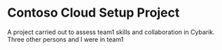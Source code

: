# Contoso Cloud Setup Project
A project carried out to assess team1 skills and collaboration in Cybarik. Three other persons and I were in team1 
